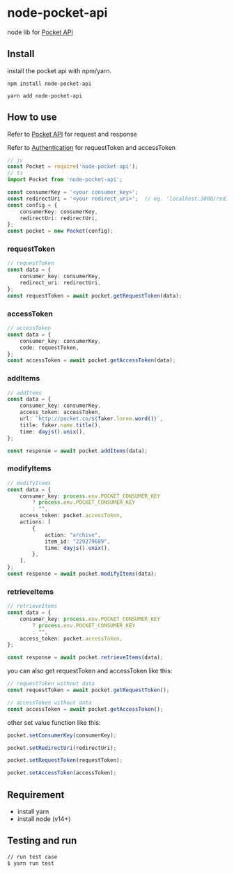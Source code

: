 # node-pocket-api

node lib for [Pocket API](http://getpocket.com/developer/docs/overview)

## Install

install the pocket api with npm/yarn.

`npm install node-pocket-api`

`yarn add node-pocket-api`

## How to use

Refer to [Pocket API](http://getpocket.com/developer/docs/overview) for request and response

Refer to [Authentication](http://getpocket.com/developer/docs/authentication) for requestToken and accessToken

```typescript
// js
const Pocket = require('node-pocket-api');
// ts
import Pocket from 'node-pocket-api';

const consumerKey = '<your consumer_key>';
const redirectUri = '<your redirect_uri>';  // eg. 'localhost:3000/redirect'
const config = {
    consumerKey: consumerKey,
    redirectUri: redirectUri,
};
const pocket = new Pocket(config);
```

### requestToken

```typescript
// requestToken
const data = {
    consumer_key: consumerKey,
    redirect_uri: redirectUri,
};
const requestToken = await pocket.getRequestToken(data);
```

### accessToken

```typescript
// accessToken
const data = {
    consumer_key: consumerKey,
    code: requestToken,
};
const accessToken = await pocket.getAccessToken(data);
```

### addItems

```typescript
// addItems
const data = {
    consumer_key: consumerKey,
    access_token: accessToken,
    url: `http://pocket.co/${faker.lorem.word()}`,
    title: faker.name.title(),
    time: dayjs().unix(),
};

const response = await pocket.addItems(data);
```

### modifyItems

```typescript
// modifyItems
const data = {
    consumer_key: process.env.POCKET_CONSUMER_KEY
        ? process.env.POCKET_CONSUMER_KEY
        : "",
    access_token: pocket.accessToken,
    actions: [
        {
            action: "archive",
            item_id: "229279689",
            time: dayjs().unix(),
        },
    ],
};
const response = await pocket.modifyItems(data);
```

### retrieveItems

```typescript
// retrieveItems
const data = {
    consumer_key: process.env.POCKET_CONSUMER_KEY
        ? process.env.POCKET_CONSUMER_KEY
        : "",
    access_token: pocket.accessToken,
};

const response = await pocket.retrieveItems(data);
```

you can also get requestToken and accessToken like this:

```typescript
// requestToken without data
const requestToken = await pocket.getRequestToken();

// accessToken without data
const accessToken = await pocket.getAccessToken();
```

other set value function like this:

```typescript
pocket.setConsumerKey(consumerKey);

pocket.setRedirectUri(redirectUri);

pocket.setRequestToken(requestToken);

pocket.setAccessToken(accessToken);
```

## Requirement

- install yarn
- install node (v14+)

## Testing and run

```zsh
// run test case
$ yarn run test
```
